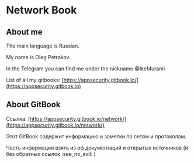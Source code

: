 # Network Book

## About me

The main language is Russian.

My name is Oleg Petrakov.&#x20;

In the Telegram you can find me under the nickname @IkeMurami

List of all my gitbooks: [https://appsecurity.gitbook.io/](https://appsecurity.gitbook.io)

## About GitBook

Ссылка: [https://appsecurity.gitbook.io/network/](https://appsecurity.gitbook.io/network/)

Этот GitBook содержит информацию и заметки по сетям и протоколам.

Часть информации взята из оф документаций и открытых источников (и без обратных ссылок :see\_no\_evil: )

